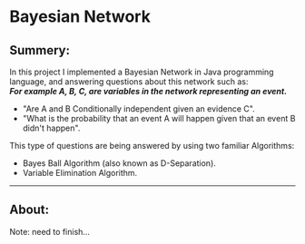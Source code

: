 # Bayesian Network

## Summery:  
In this project I implemented a Bayesian Network in Java programming language, and answering questions about this network such as:  
 **_For example A, B, C, are variables in the network representing an event._**   
* "Are A and B Conditionally independent given an evidence C". 
* "What is the probability that an event A will happen given that an 
event B didn't happen".    
  
This type of questions are being answered by using two familiar Algorithms:
* Bayes Ball Algorithm (also known as D-Separation). 
* Variable Elimination Algorithm.
___
## About:
Note: need to finish...





